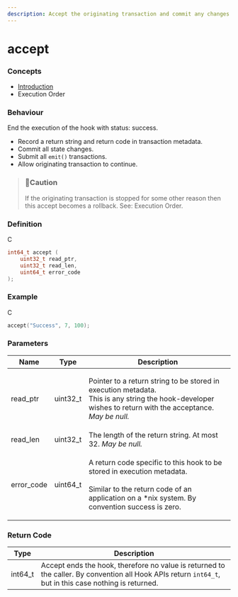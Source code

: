 ```yaml
---
description: Accept the originating transaction and commit any changes the hook made.
---
```


# accept

### Concepts

* [Introduction](../../../concepts/introduction/)
* Execution Order

### Behaviour

End the execution of the hook with status: success.

* Record a return string and return code in transaction metadata.
* Commit all state changes.
* Submit all `emit()` transactions.
* Allow originating transaction to continue.

> ### 🚧Caution
>
> If the originating transaction is stopped for some other reason then this accept becomes a rollback. See: Execution Order.

### Definition

C

```c
int64_t accept (
    uint32_t read_ptr,
    uint32_t read_len,
    uint64_t error_code
);
```

### Example

C

```c
accept("Success", 7, 100);
```

### Parameters

| Name        | Type      | Description                                                                                                                                                                         |
| ----------- | --------- | ----------------------------------------------------------------------------------------------------------------------------------------------------------------------------------- |
| read\_ptr   | uint32\_t | <p>Pointer to a return string to be stored in execution metadata.<br>This is any string the hook-developer wishes to return with the acceptance. <em>May be null.</em></p>          |
| read\_len   | uint32\_t | The length of the return string. At most 32. _May be null._                                                                                                                         |
| error\_code | uint64\_t | <p>A return code specific to this hook to be stored in execution metadata.<br><br>Similar to the return code of an application on a *nix system. By convention success is zero.</p> |

### Return Code

| Type     | Description                                                                                                                                             |
| -------- | ------------------------------------------------------------------------------------------------------------------------------------------------------- |
| int64\_t | Accept ends the hook, therefore no value is returned to the caller. By convention all Hook APIs return `int64_t`, but in this case nothing is returned. |
